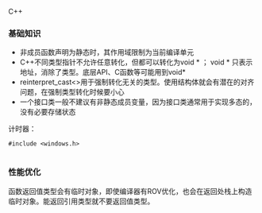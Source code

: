 C++

### 基础知识

* 非成员函数声明为静态时，其作用域限制为当前编译单元
* C++不同类型指针不允许任意转化，但都可以转化为void * ； void * 只表示地址，消除了类型。底层API、C函数等可能用到void* 
* reinterpret_cast<>用于强制转化无关的类型。使用结构体就会有潜在的对齐问题，在强制类型转化时候要小心
* 一个接口类一般不建议有非静态成员变量，因为接口类通常用于实现多态的，没有必要存储状态



计时器：
```
#include <windows.h>


```





### 性能优化

函数返回值类型会有临时对象，即使编译器有ROV优化，也会在返回处栈上构造临时对象。能返回引用类型就不要返回值类型。

